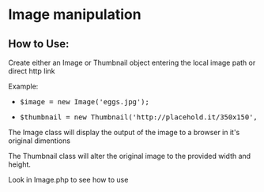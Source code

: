 <h1>Image manipulation</h1>
<h2>How to Use:</h2>
<p>Create either an Image or Thumbnail object entering the local image path or direct http link</p>
<p>Example:</p>
<ul>
	<li><pre>$image = new Image('eggs.jpg');</pre></li>
	<li><pre>$thumbnail = new Thumbnail('http://placehold.it/350x150',350,150);</pre></li>
</ul>
<p>The Image class will display the output of the image to a browser in it's original dimentions</p>
<p>The Thumbnail class will alter the original image to the provided width and height.</p>
<p>Look in Image.php to see how to use</p>